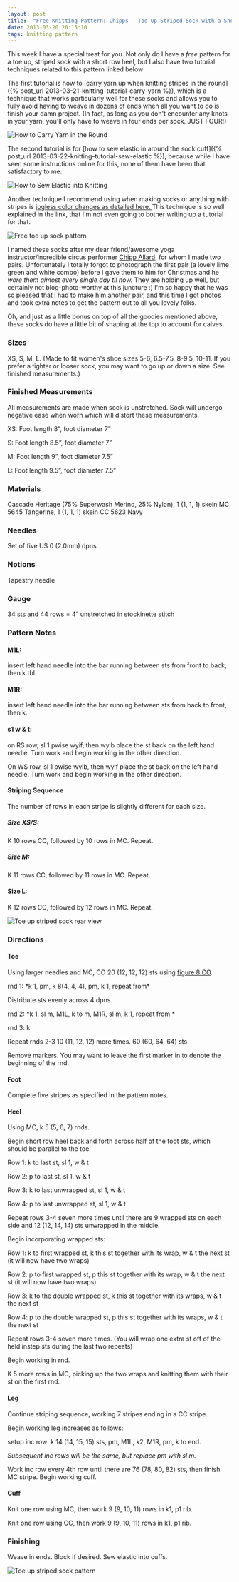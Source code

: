 ```yaml
---
layout: post
title:  "Free Knitting Pattern: Chipps - Toe Up Striped Sock with a Short Row Heel"
date: 2013-03-20 20:15:10
tags: knitting pattern
---
```

This week I have a special treat for you. Not only do I have a _free_ pattern for a  toe up, striped sock with a short row heel, but I also have two tutorial techniques related to this pattern linked below

The first tutorial is how to [carry yarn up when knitting stripes in the round]({% post_url 2013-03-21-knitting-tutorial-carry-yarn %}), which is a technique that works particularly well for these socks and allows you to fully avoid having to weave in dozens of ends when all you want to do is finish your damn project. (In fact, as long as you don't encounter any knots in your yarn, you'll only have to weave in four ends per sock. JUST FOUR!)

![How to Carry Yarn in the Round](/uploads/2013/03/how-to-carry-header1.jpg)

The second tutorial is for [how to sew elastic in around the sock cuff]({% post_url 2013-03-22-knitting-tutorial-sew-elastic %}), because while I have seen some instructions online for this, none of them have been that satisfactory to me.

![How to Sew Elastic into Knitting](/uploads/2013/03/elastic-cuff-header1.jpg)

Another technique I recommend using when making socks or anything with stripes is [jogless color changes as detailed here. ](http://techknitting.blogspot.com/2007/01/jogless-stripes.html) This technique is so well explained in the link, that I'm not even going to bother writing up a tutorial for that.

![Free toe up sock pattern](/uploads/2013/03/chipps-header.jpg)

I named these socks after my dear friend/awesome yoga instructor/incredible circus performer [Chipp Allard](http://www.facebook.com/chipp.allard), for whom I made two pairs. Unfortunately I totally forgot to photograph the first pair (a lovely lime green and white combo) before I gave them to him for Christmas and he _wore them almost every single day til now._ They are holding up well, but certainly not blog-photo-worthy at this juncture :) I'm so happy that he was so pleased that I had to make him another pair, and this time I got photos and took extra notes to get the  pattern out to all you lovely folks.

Oh, and just as a little bonus on top of all the goodies mentioned above, these socks do have a little bit of shaping at the top to account for calves.

### Sizes

XS, S, M, L. (Made to fit women's shoe sizes 5-6, 6.5-7.5, 8-9.5, 10-11. If you prefer a tighter or looser sock, you may want to go up or down a size. See finished measurements.)

### Finished Measurements

All measurements are made when sock is unstretched. Sock will undergo negative ease when worn which will distort these measurements.

XS: Foot length 8”, foot diameter 7”

S: Foot length 8.5”, foot diameter 7”

M: Foot length 9”, foot diameter 7.5”

L: Foot length 9.5”, foot diameter 7.5”

### Materials

Cascade Heritage (75% Superwash Merino, 25% Nylon), 1 (1, 1, 1) skein MC 5645 Tangerine, 1 (1, 1, 1) skein CC 5623 Navy

### Needles

Set of five US 0 (2.0mm) dpns

### Notions

Tapestry needle

### Gauge

34 sts and 44 rows = 4” unstretched in stockinette stitch

### Pattern Notes

#### M1L:

insert left hand needle into the bar running between sts from front to back, then k tbl.

#### M1R:

insert left hand needle into the bar running between sts from back to front, then k.

#### s1 w & t:

on RS row, sl 1 pwise wyif, then wyib place the st back on the left hand needle. Turn work and begin working in the other direction.

On WS row, sl 1 pwise wyib, then wyif place the st back on the left hand needle. Turn work and begin working in the other direction.

#### Striping Sequence

The number of rows in each stripe is slightly different for each size.

##### Size XS/S:

K 10 rows CC, followed by 10 rows in MC. Repeat.

##### Size M:

K 11 rows CC, followed by 11 rows in MC. Repeat.

#### Size L:

K 12 rows CC, followed by 12 rows in MC. Repeat.

![Toe up striped sock rear view](/uploads/2013/03/sock-back.jpg)

### Directions

#### Toe

Using larger needles and MC, CO 20 (12, 12, 12) sts using [figure 8 CO](http://www.helloyarn.com/figure-8-cast-on/).

rnd 1: \*k 1, pm, k 8(4, 4, 4), pm, k 1, repeat from\*

Distribute sts evenly across 4 dpns.

rnd 2: \*k 1, sl m, M1L, k to m, M1R, sl m, k 1, repeat from \*

rnd 3: k

Repeat rnds 2-3 10 (11, 12, 12) more times. 60 (60, 64, 64) sts.

Remove markers. You may want to leave the first marker in to denote the beginning of the rnd.

#### Foot

Complete five stripes as specified in the pattern notes.

#### Heel

Using MC, k 5 (5, 6, 7) rnds.

Begin short row heel back and forth across half of the foot sts, which should be parallel to the toe.

Row 1: k to last st, sl 1, w & t

Row 2: p to last st, sl 1, w & t

Row 3: k to last unwrapped st, sl 1, w & t

Row 4: p to last unwrapped st, sl 1, w & t

Repeat rows 3-4 seven more times until there are 9 wrapped sts on each side and 12 (12, 14, 14) sts unwrapped in the middle.

Begin incorporating wrapped sts:

Row 1: k to first wrapped st, k this st together with its wrap, w & t the next st (it will now have two wraps)

Row 2: p to first wrapped st, p this st together with its wrap, w & t the next st (it will now have two wraps)

Row 3: k to the double wrapped st, k this st together with its wraps, w & t the next st

Row 4: p to the double wrapped st, p this st together with its wraps, w & t the next st

Repeat rows 3-4 seven more times. (You will wrap one extra st off of the held instep sts during the last two repeats)

Begin working in rnd.

K 5 more rows in MC, picking up the two wraps and knitting them with their st on the first rnd.

#### Leg

Continue striping sequence, working 7 stripes ending in a CC stripe.

Begin working leg increases as follows:

setup inc row: k 14 (14, 15, 15) sts, pm, M1L, k2, M1R, pm, k to end.

_Subsequent inc rows will be the same, but replace pm with sl m._

Work inc row every 4th row until there are 76 (78, 80, 82) sts, then finish MC stripe. Begin working cuff.

#### Cuff

Knit one row using MC, then work 9 (9, 10, 11) rows in k1, p1 rib.

Knit one row using CC, then work 9 (9, 10, 11) rows in k1, p1 rib.

### Finishing

Weave in ends. Block if desired. Sew elastic into cuffs.

![Toe up striped sock pattern](/uploads/2013/03/sock-front.jpg)
